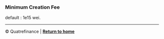 ### Minimum Creation Fee

default : 1e15 wei.

-------------------

:copyright: Quatrefinance | **[Return to home](https://github.com/Quatre-Finance/Q-paper#concept-overview)**